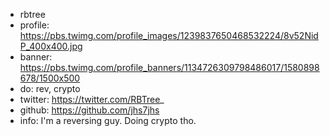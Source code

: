- rbtree
- profile: https://pbs.twimg.com/profile_images/1239837650468532224/8v52NidP_400x400.jpg
- banner: https://pbs.twimg.com/profile_banners/1134726309798486017/1580898678/1500x500
- do: rev, crypto
- twitter: https://twitter.com/RBTree_
- github: https://github.com/jhs7jhs
- info: I'm a reversing guy. Doing crypto tho.
